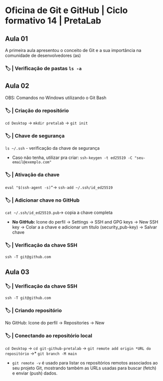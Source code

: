 # Oficina de Git e GitHub  | Ciclo formativo 14 | PretaLab

## Aula 01 
A  primeira aula apresentou o conceito de Git e a sua importância na comunidade de desenvolvedores (as)

### 🏷️ |  Verificação de pastas  `ls -a`

## Aula 02

OBS: Comandos no Windows utilizando o Git Bash

### 🏷️ |  Criação do repositório

`cd Desktop`  → `mkdir pretalab` → `git init`

### 🏷️ |  Chave de segurança

`ls ~/.ssh` - verificação da chave de segurança

- Caso não tenha, utilizar pra criar: `ssh-keygen -t ed25519 -C "seu-email@exemplo.com"`

### 🏷️ |  Ativação da chave

`eval "$(ssh-agent -s)”`→ `ssh-add ~/.ssh/id_ed25519`

### 🏷️ |  Adicionar chave no GitHub

`cat ~/.ssh/id_ed25519.pub`→ copia a chave completa 

- **No GitHub:** Icone do perfil → Settings → SSH and GPG keys → New SSH key → Colar a a chave e adicionar um titulo (security_pub-key) → Salvar chave

### 🏷️ |  Verificação da chave SSH

`ssh -T git@github.com`

## Aula 03

### 🏷️ |  Verificação da chave SSH

`ssh -T git@github.com`

### 🏷️ | Criando repositório

No GitHub: Icone do perfil → Repositories → New 

### 🏷️ | Conectando ao repositório local

`cd Desktop`  →  `cd git-github-pretalab` → `git remote add origin *URL do repositório` →*  `git branch -M main`

- `git remote -v`  é usado para listar os repositórios remotos associados ao seu projeto Git, mostrando também as URLs usadas para buscar (fetch) e enviar (push) dados.
